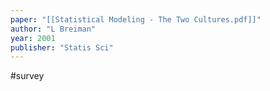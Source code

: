 ```yaml
---
paper: "[[Statistical Modeling - The Two Cultures.pdf]]"
author: "L Breiman"
year: 2001
publisher: "Statis Sci"
---
```

#survey 